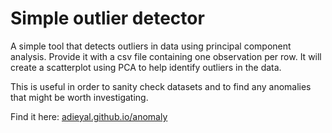 # Simple outlier detector
A simple tool that detects outliers in data using principal component analysis. Provide it with a csv file containing one observation per row. It will create a scatterplot using PCA to help identify outliers in the data.

This is useful in order to sanity check datasets and to find any anomalies that might be worth investigating.

Find it here: [adieyal.github.io/anomaly](adieyal.github.io/anomaly)
